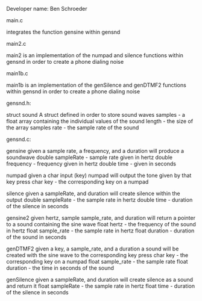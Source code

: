 Developer name: Ben Schroeder

main.c

integrates the function gensine within gensnd



main2.c

main2 is an implementation of the numpad and silence functions within gensnd
in order to create a phone dialing noise



main1b.c

main1b is an implementation of the genSilence and genDTMF2 functions within gensnd in order to create a phone dialing noise



gensnd.h:

struct sound
A struct defined in order to store sound waves
samples - a float array containing the individual values of the sound
length - the size of the array samples
rate - the sample rate of the sound



gensnd.c:

gensine
given a sample rate, a frequency, and a duration will produce a soundwave
double sampleRate - sample rate given in hertz
double frequency - frequency given in hertz
double time - given in seconds

numpad
given a char input (key) numpad will output the tone given by that key press
char key - the corresponding key on a numpad

silence
given a sampleRate, and duration will create silence within the output
double sampleRate - the sample rate in hertz
double time - duration of the silence in seconds

gensine2
given hertz, sample sample_rate, and duration will return a pointer to a sound containing the sine wave
float hertz - the frequency of the sound in hertz
float sample_rate - the sample rate in hertz
float duration - duration of the sound in seconds

genDTMF2
given a key, a sample_rate, and a duration a sound will be created with the sine wave to the corresponding key press
char key - the corresponding key on a numpad
float sample_rate - the sample rate
float duration - the time in seconds of the sound

genSilence
given a sampleRate, and duration will create silence as a sound and return it
float sampleRate - the sample rate in hertz
float time - duration of the silence in seconds
